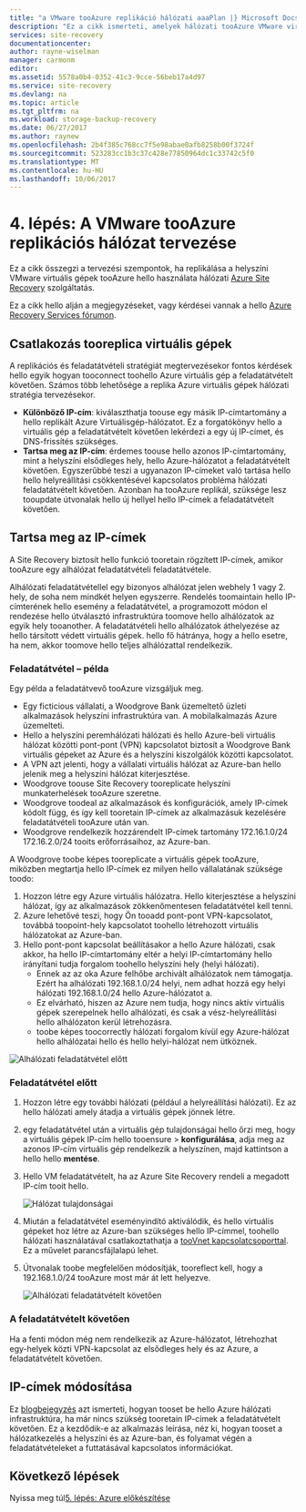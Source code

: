 ```yaml
---
title: "a VMware tooAzure replikáció hálózati aaaPlan |} Microsoft Docs"
description: "Ez a cikk ismerteti, amelyek hálózati tooAzure VMware virtuális gépek replikálása esetén szükséges tervezési"
services: site-recovery
documentationcenter: 
author: rayne-wiselman
manager: carmonm
editor: 
ms.assetid: 5578a0b4-0352-41c3-9cce-56beb17a4d97
ms.service: site-recovery
ms.devlang: na
ms.topic: article
ms.tgt_pltfrm: na
ms.workload: storage-backup-recovery
ms.date: 06/27/2017
ms.author: raynew
ms.openlocfilehash: 2b4f385c768cc7f5e98abae0afb8258b00f3724f
ms.sourcegitcommit: 523283cc1b3c37c428e77850964dc1c33742c5f0
ms.translationtype: MT
ms.contentlocale: hu-HU
ms.lasthandoff: 10/06/2017
---
```

# <a name="step-4-plan-networking-for-vmware-tooazure-replication"></a>4. lépés: A VMware tooAzure replikációs hálózat tervezése

Ez a cikk összegzi a tervezési szempontok, ha replikálása a helyszíni VMware virtuális gépek tooAzure hello használata hálózati [Azure Site Recovery](site-recovery-overview.md) szolgáltatás.

Ez a cikk hello alján a megjegyzéseket, vagy kérdései vannak a hello [Azure Recovery Services fórumon](https://social.msdn.microsoft.com/forums/azure/home?forum=hypervrecovmgr).


## <a name="connect-tooreplica-vms"></a>Csatlakozás tooreplica virtuális gépek

A replikációs és feladatátvételi stratégiát megtervezésekor fontos kérdések hello egyik hogyan tooconnect toohello Azure virtuális gép a feladatátvételt követően. Számos több lehetősége a replika Azure virtuális gépek hálózati stratégia tervezésekor.

- **Különböző IP-cím**: kiválaszthatja toouse egy másik IP-címtartomány a hello replikált Azure Virtuálisgép-hálózatot. Ez a forgatókönyv hello a virtuális gép a feladatátvételt követően lekérdezi a egy új IP-címet, és DNS-frissítés szükséges.
- **Tartsa meg az IP-cím**: érdemes toouse hello azonos IP-címtartomány, mint a helyszíni elsődleges hely, hello Azure-hálózatot a feladatátvételt követően. Egyszerűbbé teszi a ugyanazon IP-címeket való tartása hello hello helyreállítási csökkentésével kapcsolatos probléma hálózati feladatátvételt követően. Azonban ha tooAzure replikál, szüksége lesz tooupdate útvonalak hello új hellyel hello IP-címek a feladatátvételt követően. 


## <a name="retain-ip-addresses"></a>Tartsa meg az IP-címek

A Site Recovery biztosít hello funkció tooretain rögzített IP-címek, amikor tooAzure egy alhálózat feladatátvételi feladatátvétele.

Alhálózati feladatátvétellel egy bizonyos alhálózat jelen webhely 1 vagy 2. hely, de soha nem mindkét helyen egyszerre. Rendelés toomaintain hello IP-címterének hello esemény a feladatátvétel, a programozott módon el rendezése hello útválasztó infrastruktúra toomove hello alhálózatok az egyik hely tooanother. A feladatátvételi hello alhálózatok áthelyezése az hello társított védett virtuális gépek. hello fő hátránya, hogy a hello esetre, ha nem, akkor toomove hello teljes alhálózattal rendelkezik.


### <a name="failover-example"></a>Feladatátvétel – példa

Egy példa a feladatátvevő tooAzure vizsgáljuk meg.

- Egy ficticious vállalati, a Woodgrove Bank üzemeltető üzleti alkalmazások helyszíni infrastruktúra van. A mobilalkalmazás Azure üzemelteti.
- Hello a helyszíni peremhálózati hálózati és hello Azure-beli virtuális hálózat közötti pont-pont (VPN) kapcsolatot biztosít a Woodgrove Bank virtuális gépeket az Azure és a helyszíni kiszolgálók közötti kapcsolatot.
- A VPN azt jelenti, hogy a vállalati virtuális hálózat az Azure-ban hello jelenik meg a helyszíni hálózat kiterjesztése.
- Woodgrove toouse Site Recovery tooreplicate helyszíni munkaterhelések tooAzure szeretne.
 - Woodgrove toodeal az alkalmazások és konfigurációk, amely IP-címek kódolt függ, és így kell tooretain IP-címek az alkalmazásuk kezelésére feladatátvételi tooAzure után van.
 - Woodgrove rendelkezik hozzárendelt IP-címek tartomány 172.16.1.0/24 172.16.2.0/24 tooits erőforrásaihoz, az Azure-ban.


A Woodgrove toobe képes tooreplicate a virtuális gépek tooAzure, miközben megtartja hello IP-címek ez milyen hello vállalatának szüksége toodo:

1. Hozzon létre egy Azure virtuális hálózatra. Hello kiterjesztése a helyszíni hálózat, így az alkalmazások zökkenőmentesen feladatátvétel kell tenni.
2. Azure lehetővé teszi, hogy Ön tooadd pont-pont VPN-kapcsolatot, továbbá toopoint-hely kapcsolatot toohello létrehozott virtuális hálózatokat az Azure-ban.
3. Hello pont-pont kapcsolat beállításakor a hello Azure hálózati, csak akkor, ha hello IP-címtartomány eltér a helyi IP-címtartomány hello irányítani tudja forgalom toohello helyszíni hely (helyi hálózati).
    - Ennek az az oka Azure felhőbe archivált alhálózatok nem támogatja. Ezért ha alhálózati 192.168.1.0/24 helyi, nem adhat hozzá egy helyi hálózati 192.168.1.0/24 hello Azure-hálózatot a.
    - Ez elvárható, hiszen az Azure nem tudja, hogy nincs aktív virtuális gépek szerepelnek hello alhálózati, és csak a vész-helyreállítási hello alhálózaton kerül létrehozásra.
    - toobe képes toocorrectly hálózati forgalom kívül egy Azure-hálózat hello alhálózatai hello és hello helyi-hálózat nem ütköznek.

![Alhálózati feladatátvétel előtt](./media/site-recovery-network-design/network-design7.png)

### <a name="before-failover"></a>Feladatátvétel előtt

1. Hozzon létre egy további hálózati (például a helyreállítási hálózati). Ez az hello hálózati amely átadja a virtuális gépek jönnek létre.
2. egy feladatátvétel után a virtuális gép tulajdonságai hello őrzi meg, hogy a virtuális gépek IP-cím hello tooensure > **konfigurálása**, adja meg az azonos IP-cím virtuális gép rendelkezik a helyszínen, majd kattintson a hello hello **mentése**.
3. Hello VM feladatátvételt, ha az Azure Site Recovery rendeli a megadott IP-cím tooit hello.

    ![Hálózat tulajdonságai](./media/site-recovery-network-design/network-design8.png)

4. Miután a feladatátvétel eseményindító aktiválódik, és hello virtuális gépeket hoz létre az Azure-ban szükséges hello IP-címmel, toohello hálózati használatával csatlakoztathatja a [tooVnet kapcsolatcsoporttal](../vpn-gateway/virtual-networks-configure-vnet-to-vnet-connection.md). Ez a művelet parancsfájlalapú lehet.
5. Útvonalak toobe megfelelően módosítják, tooreflect kell, hogy a 192.168.1.0/24 tooAzure most már át lett helyezve.

    ![Alhálózati feladatátvételt követően](./media/site-recovery-network-design/network-design9.png)

### <a name="after-failover"></a>A feladatátvételt követően

Ha a fenti módon még nem rendelkezik az Azure-hálózatot, létrehozhat egy-helyek közti VPN-kapcsolat az elsődleges hely és az Azure, a feladatátvételt követően.

## <a name="change-ip-addresses"></a>IP-címek módosítása

Ez [blogbejegyzés](http://azure.microsoft.com/blog/2014/09/04/networking-infrastructure-setup-for-microsoft-azure-as-a-disaster-recovery-site/) azt ismerteti, hogyan tooset be hello Azure hálózati infrastruktúra, ha már nincs szükség tooretain IP-címek a feladatátvételt követően. Ez a kezdődik-e az alkalmazás leírása, néz ki, hogyan tooset a hálózatkezelés a helyszíni és az Azure-ban, és folyamat végén a feladatátvételeket a futtatásával kapcsolatos információkat.  

## <a name="next-steps"></a>Következő lépések

Nyissa meg túl[5. lépés: Azure előkészítése](vmware-walkthrough-prepare-azure.md)
